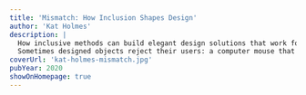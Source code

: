 ```yaml
---
title: 'Mismatch: How Inclusion Shapes Design'
author: 'Kat Holmes'
description: |
  How inclusive methods can build elegant design solutions that work for all.
  Sometimes designed objects reject their users: a computer mouse that doesn't work for left-handed people, for example, or a touchscreen payment system that only works for people who read English phrases, have 20/20 vision, and use a credit card. Something as simple as color choices can render a product unusable for millions. These mismatches are the building blocks of exclusion. In Mismatch, Kat Holmes describes how design can lead to exclusion, and how design can also remedy exclusion. Inclusive design methods—designing objects with rather than for excluded users—can create elegant solutions that work well and benefit all.
coverUrl: 'kat-holmes-mismatch.jpg'
pubYear: 2020
showOnHomepage: true
---
```

